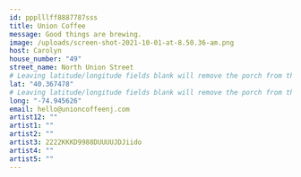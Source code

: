 ```yaml
---
id: ppplllff8887787sss
title: Union Coffee
message: Good things are brewing.
image: /uploads/screen-shot-2021-10-01-at-8.50.36-am.png
host: Carolyn
house_number: "49"
street_name: North Union Street
# Leaving latitude/longitude fields blank will remove the porch from the Porchfest map.
lat: "40.367478"
# Leaving latitude/longitude fields blank will remove the porch from the Porchfest map.
long: "-74.945626"
email: hello@unioncoffeenj.com
artist12: ""
artist1: ""
artist2: ""
artist3: 2222KKKD9988DUUUUJDJiido
artist4: ""
artist5: ""
---
```


